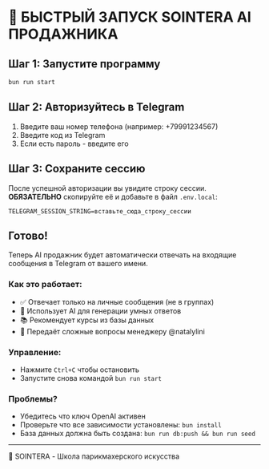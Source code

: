 # 🚀 БЫСТРЫЙ ЗАПУСК SOINTERA AI ПРОДАЖНИКА

## Шаг 1: Запустите программу

```bash
bun run start
```

## Шаг 2: Авторизуйтесь в Telegram

1. Введите ваш номер телефона (например: +79991234567)
2. Введите код из Telegram
3. Если есть пароль - введите его

## Шаг 3: Сохраните сессию

После успешной авторизации вы увидите строку сессии.
**ОБЯЗАТЕЛЬНО** скопируйте её и добавьте в файл `.env.local`:

```
TELEGRAM_SESSION_STRING=вставьте_сюда_строку_сессии
```

## Готово!

Теперь AI продажник будет автоматически отвечать на входящие сообщения в Telegram от вашего имени.

### Как это работает:
- ✅ Отвечает только на личные сообщения (не в группах)
- 🤖 Использует AI для генерации умных ответов
- 📚 Рекомендует курсы из базы данных
- 👥 Передаёт сложные вопросы менеджеру @natalylini

### Управление:
- Нажмите `Ctrl+C` чтобы остановить
- Запустите снова командой `bun run start`

### Проблемы?
- Убедитесь что ключ OpenAI активен
- Проверьте что все зависимости установлены: `bun install`
- База данных должна быть создана: `bun run db:push && bun run seed`

---
💛 SOINTERA - Школа парикмахерского искусства
